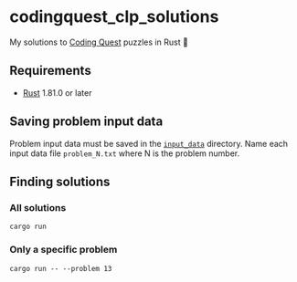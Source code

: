 # codingquest_clp_solutions

My solutions to [Coding Quest](https://codingquest.io/) puzzles in Rust 🦀

## Requirements

* [Rust](https://www.rust-lang.org/) 1.81.0 or later

## Saving problem input data

Problem input data must be saved in the [`input_data`](./input_data) directory.
Name each input data file `problem_N.txt` where N is the problem number.

## Finding solutions

### All solutions

```shell
cargo run
```

### Only a specific problem

```shell
cargo run -- --problem 13
```

